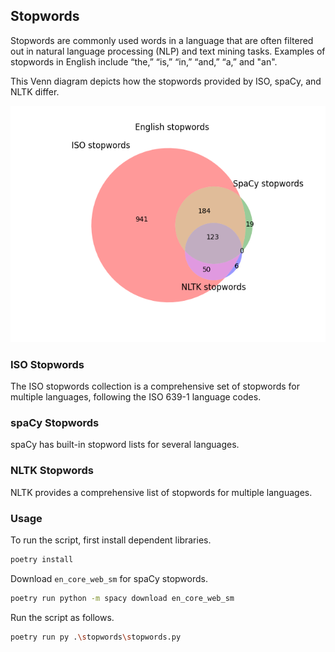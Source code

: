 ## Stopwords

Stopwords are commonly used words in a language that are often filtered out in natural language processing (NLP) and text mining tasks. Examples of stopwords in English include “the,” “is,” “in,” “and,” “a,” and "an".

This Venn diagram depicts how the stopwords provided by ISO, spaCy, and NLTK differ.

![English stopwords by ISO, spaCy, and NLTK](https://github.com/easai/stopwords/blob/main/English_stopwords.png)

### ISO Stopwords
The ISO stopwords collection is a comprehensive set of stopwords for multiple languages, following the ISO 639-1 language codes. 

### spaCy Stopwords
spaCy has built-in stopword lists for several languages.

### NLTK Stopwords
NLTK provides a comprehensive list of stopwords for multiple languages.

### Usage
To run the script, first install dependent libraries.
```bash
poetry install
```
Download `en_core_web_sm` for spaCy stopwords.
```bash
poetry run python -m spacy download en_core_web_sm
```
Run the script as follows.
```bash
poetry run py .\stopwords\stopwords.py
```
